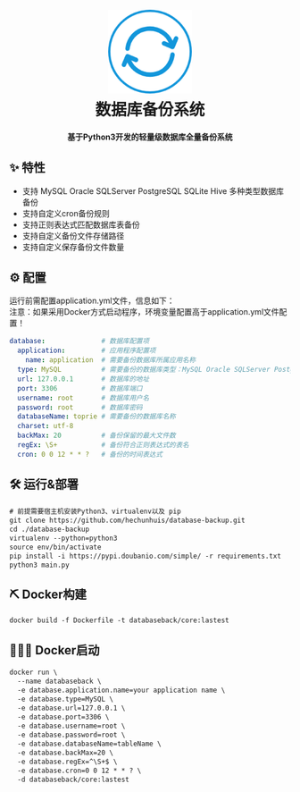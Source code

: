 <h1 align="center">
  <br>
  <a href="https://github.com/hechunhuis/" alt="logo" ><img src="https://github.com/hechunhuis/database-backup/blob/main/static/images/icon.png" width="150"/></a>
  <br>
  数据库备份系统
  <br>
</h1>

<h4 align="center">基于Python3开发的轻量级数据库全量备份系统</h4>

## ✨ 特性
- 支持 MySQL Oracle SQLServer PostgreSQL SQLite Hive 多种类型数据库备份
- 支持自定义cron备份规则
- 支持正则表达式匹配数据库表备份
- 支持自定义备份文件存储路径
- 支持自定义保存备份文件数量
## ⚙️ 配置
运行前需配置application.yml文件，信息如下：<br />
注意：如果采用Docker方式启动程序，环境变量配置高于application.yml文件配置！
```yaml
database:              # 数据库配置项
  application:         # 应用程序配置项
    name: application  # 需要备份数据库所属应用名称
  type: MySQL          # 需要备份的数据库类型：MySQL Oracle SQLServer PostgreSQL SQLite Hive
  url: 127.0.0.1       # 数据库的地址
  port: 3306           # 数据库端口
  username: root       # 数据库用户名
  password: root       # 数据库密码
  databaseName: toprie # 需要备份的数据库名称
  charset: utf-8
  backMax: 20          # 备份保留的最大文件数
  regEx: \S+           # 备份符合正则表达式的表名
  cron: 0 0 12 * * ?   # 备份的时间表达式
```
## 🛠️ 运行&部署
```shell
# 前提需要宿主机安装Python3、virtualenv以及 pip
git clone https://github.com/hechunhuis/database-backup.git
cd ./database-backup
virtualenv --python=python3
source env/bin/activate
pip install -i https://pypi.doubanio.com/simple/ -r requirements.txt
python3 main.py
```

## ⛏ Docker构建
```shell
docker build -f Dockerfile -t databaseback/core:lastest
```
## 🚴🏻‍♀️ Docker启动
```shell
docker run \
  --name databaseback \
  -e database.application.name=your application name \
  -e database.type=MySQL \
  -e database.url=127.0.0.1 \
  -e database.port=3306 \
  -e database.username=root \
  -e database.password=root \
  -e database.databaseName=tableName \
  -e database.backMax=20 \
  -e database.regEx=^\S+$ \
  -e database.cron=0 0 12 * * ? \
  -d databaseback/core:lastest
```
